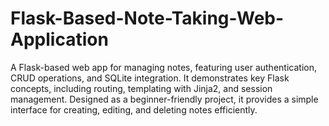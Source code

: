 # Flask-Based-Note-Taking-Web-Application
A Flask-based web app for managing notes, featuring user authentication, CRUD operations, and SQLite integration. It demonstrates key Flask concepts, including routing, templating with Jinja2, and session management. Designed as a beginner-friendly project, it provides a simple interface for creating, editing, and deleting notes efficiently.

